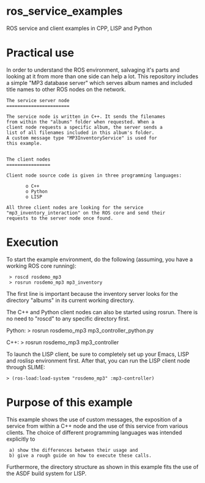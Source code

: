 ros_service_examples
====================

ROS service and client examples in CPP, LISP and Python


Practical use
=============

In order to understand the ROS environment, salvaging it's
parts and looking at it from more than one side can help a
lot. This repository includes a simple "MP3 database server"
which serves album names and included title names to other
ROS nodes on the network.


    The service server node
    =======================

    The service node is written in C++. It sends the filenames
    from within the "albums" folder when requested. When a
    client node requests a specific album, the server sends a
    list of all filenames included in this album's folder.
    A custom message type "MP3InventoryService" is used for
    this example.


    The client nodes
    ================

    Client node source code is given in three programming languages:

           o C++
           o Python
           o LISP

    All three client nodes are looking for the service
    "mp3_inventory_interaction" on the ROS core and send their
    requests to the server node once found.


Execution
=========

To start the example environment, do the following (assuming, you
have a working ROS core running):

     > roscd rosdemo_mp3
     > rosrun rosdemo_mp3 mp3_inventory

The first line is important because the inventory server looks for
the directory "albums" in its current working directory.

The C++ and Python client nodes can also be started using rosrun.
There is no need to "roscd" to any specific directory first.

   Python:
    > rosrun rosdemo_mp3 mp3_controller_python.py

   C++:
    > rosrun rosdemo_mp3 mp3_controller

To launch the LISP client, be sure to completely set up your Emacs,
LISP and roslisp environment first. After that, you can run the LISP
client node through SLIME:

    > (ros-load:load-system "rosdemo_mp3" :mp3-controller)


Purpose of this example
=======================

This example shows the use of custom messages, the exposition of
a service from within a C++ node and the use of this service from
various clients.
The choice of different programming languages was intended explicitly
to

     a) show the differences between their usage and
     b) give a rough guide on how to execute these calls.

Furthermore, the directory structure as shown in this example fits
the use of the ASDF build system for LISP.
